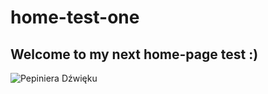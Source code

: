 # home-test-one
## Welcome to my next home-page test :)


![Pepiniera Dźwięku](https://lukas-piano.github.io/home-test-one/)
